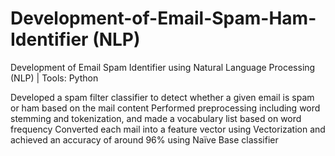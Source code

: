 # Development-of-Email-Spam-Ham-Identifier (NLP)
Development of Email Spam Identifier using Natural Language Processing (NLP) | Tools: Python

Developed a spam filter classifier to detect whether a given email is spam or ham based on the mail content
Performed preprocessing including word stemming and tokenization, and made a vocabulary list based on word frequency 
Converted each mail into a feature vector using Vectorization and achieved an accuracy of around 96% using Naïve Base classifier
